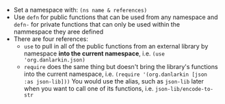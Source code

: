 * Set a namespace with: `(ns name & references)`
* Use `defn` for public functions that can be used from any namespace and `defn-` for private functions that can only be used within the nammespace they aree defined
* There are four references:
    * `use` to pull in all of the public functions from an external library by namespace **into the current namespace**, i.e. `(use 'org.danlarkin.json)`
    * `require` does the same thing but doesn't bring the library's functions into the current namespace, i.e. `(require '(org.danlarkin [json :as json-lib]))` You would use the alias, such as `json-lib` later when you want to call one of its functions, i.e. `json-lib/encode-to-str`
